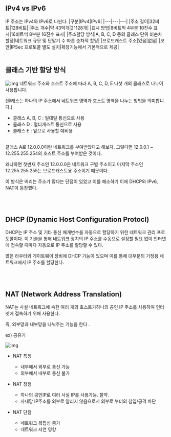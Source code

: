 ## IPv4 vs IPv6
IP 주소는 IPv4와 IPv6로 나뉜다. 
|구분|IPv4|IPv6|
|---|---|---|
|주소 길이|32비트|128비트|
|주소 개수|약 43억개|2^128개|
|표시 방법|8비트씩 4부분 10진수 표시|16비트씩 8부분 16진수 표시|
|주소할당 방식|A, B, C, D 등의 클래스 단위 비순차 할당|네트워크 규모 및  단말기 수 따른 순차적 할당|
|브로드캐스트 주소|있음|없음|
|보안|IPSec 프로토콜 별도 설치|확장기능에서 기본적으로 제공|
<br><br>


## 클래스 기반 할당 방식
![img](https://blog.kakaocdn.net/dn/dv4ngA/btqZTU8uKkW/ilnkGjqCXCCSQ7d99DgdY0/img.png)
네트워크 주소와 호스트 주소에 따라 A, B, C, D, E 다섯 개의 클래스로 나누어 사용합니다.

(클래스는 하나의 IP 주소에서 네트워크 영역과 호스트 영역을 나누는 방법을 의미합니다.)

- 클래스 A, B, C : 일대일 통신으로 사용
- 클래스 D : 멀티캐스트 통신으로 사용
- 클래스 E : 앞으로 사용할 예비용
<br><br>


클래스 A로 12.0.0.0이란 네트워크를 부여받았다고 해보자. 그렇다면 12.0.0.1 ~ 12.255.255.254의 호스트 주소를 부여받은 것이다.

왜냐하면 첫번재 주소인 12.0.0.0은 네트워크 구별 주소이고
마지막 주소인 12.255.255.255는 브로드캐스트용 주소이기 때문이다.

이 방식은 버리는 주소가 많다는 단점이 있었고 이를 해소하기 이에 DHCP와 IPv6, NAT이 등장했다. 

<br><br>

## DHCP (Dynamic Host Configuration Protocl)
DHCP는 IP 주소 및 기타 통신 매개변수를 자동으로 할당하기 위한 네트워크 관리 프로토콜이다. 이 기술을 통해 네트워크 장치의 IP 주소를 수동으로 설정할 필요 없이 인터넷에 접속할 때마다 자동으로 IP 주소를 할당할 수 있다. 

많은 라우터와 게이트웨이 장비에 DHCP 기능이 있으며 이를 통해 대부분의 가정용 네트워크에서 IP 주소를 할당한다. 

<br><br>

## NAT (Network Address Translation)
NAT는 사설 네트워크에 속한 여러 개의 호스트가하나의 공인 IP 주소를 사용하여 인터넷에 접속하기 위해 사용한다. 

즉, 외부망과 내부망을 나눠주는 기능을 한다 . 

ex) 공유기

![img](https://t1.daumcdn.net/cfile/tistory/996CC43E5E79C24417)

- NAT 특징
    - 내부에서 외부로 통신 가능
    - 외부에서 내부로 통신 불가

- NAT 장점
    - 하나의 공인IP로 여러 사설 IP를 사용가능. 절약. 
    - 사내망 IP주소를 외부로 알리지 않음으로서 외부로 부터의 침입/공격 차단

- NAT 단점
    - 네트워크 복잡성 증가
    - 네트워크 지연 영향


